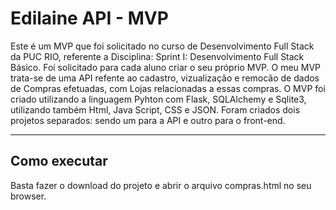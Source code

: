 # Edilaine API - MVP

Este é um MVP que foi solicitado no curso de Desenvolvimento Full Stack da PUC RIO, referente a Disciplina: Sprint I: Desenvolvimento Full Stack Básico. Foi solicitado para cada aluno criar o seu próprio MVP. O meu MVP trata-se de uma API refente ao cadastro, vizualização e remocão de dados de Compras efetuadas, com Lojas relacionadas a essas compras. O MVP foi criado utilizando a linguagem Pyhton com Flask, SQLAlchemy e Sqlite3, utilizando também Html, Java Script, CSS e JSON. Foram criados dois projetos separados: sendo um para a API e outro para o front-end.

---
## Como executar

Basta fazer o download do projeto e abrir o arquivo compras.html no seu browser.